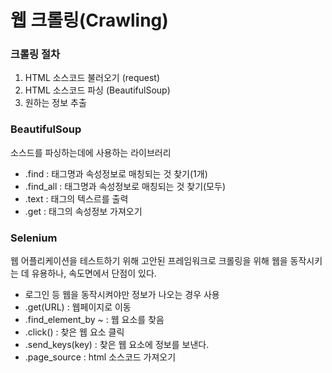 # 웹 크롤링(Crawling)

### 크롤링 절차 
1. HTML 소스코드 불러오기 (request)
2. HTML 소스코드 파싱 (BeautifulSoup)
3. 원하는 정보 추출

### BeautifulSoup
소스드를 파싱하는데에 사용하는 라이브러리
- .find : 태그명과 속성정보로 매칭되는 것 찾기(1개)
- .find_all : 태그명과 속성정보로 매칭되는 것 찾기(모두)
- .text : 태그의 텍스르를 출력
- .get : 태그의 속성정보 가져오기

### Selenium
웹 어플리케이션을 테스트하기 위해 고안된 프레임워크로 크롤링을 위해 웹을 동작시키는 데 유용하나, 속도면에서 단점이 있다.
- 로그인 등 웹을 동작시켜야만 정보가 나오는 경우 사용
- .get(URL) : 웹페이지로 이동
- .find_element_by ~ : 웹 요소를 찾음
- .click() : 찾은 웹 요소 클릭
- .send_keys(key) : 찾은 웹 요소에 정보를 보낸다.
- .page_source : html 소스코드 가져오기
